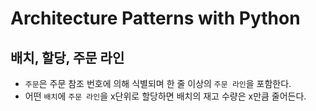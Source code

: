 # Architecture Patterns with Python

## 배치, 할당, 주문 라인
- `주문`은 주문 참조 번호에 의해 식별되며 한 줄 이상의 `주문 라인`을 포함한다.
- 어떤 `배치`에 `주문 라인`을 x단위로 할당하면 배치의 재고 수량은 x만큼 줄어든다. 

